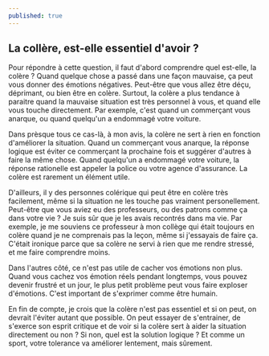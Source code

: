 ```yaml
---
published: true
---
```

## La collère, est-elle essentiel d'avoir ?

Pour répondre à cette question, il faut d'abord comprendre quel est-elle, la colère ? Quand quelque chose a passé dans une façon mauvaise, ça peut vous donner des émotions négatives. Peut-être que vous allez être déçu, déprimant, ou bien être en colère. Surtout, la colère a plus tendance à paraitre quand la mauvaise situation est très personnel à vous, et quand elle vous touche directement. Par exemple, c'est quand un commerçant vous anarque, ou quand quelqu'un a endommagé votre voiture.

Dans prèsque tous ce cas-là, à mon avis, la colère ne sert à rien en fonction d'améliorer la situation. Quand un commerçant vous anarque, la réponse logique est éviter ce commerçant la prochaine fois et suggérer d'autres à faire la même chose. Quand quelqu'un a endommagé votre voiture, la réponse rationelle est appeler la police ou votre agence d'assurance. La colère est rarement un élément utile.    

D'ailleurs, il y des personnes colérique qui peut être en colère très facilement, même si la situation ne les touche pas vraiment personellement. Peut-être que vous aviez eu des professeurs, ou des patrons comme ça dans votre vie ? Je suis sûr que je les avais recontrés dans ma vie. Par exemple, je me souviens ce professeur à mon collège qui était toujours en colère quand je ne comprenais pas la leçon, même si j'essayais de faire ça. C'était ironique parce que sa colère ne servi à rien que me rendre stressé, et me faire comprendre moins.

Dans l'autres côté, ce n'est pas utile de cacher vos émotions non plus. Quand vous cachez vos émotion réels pendant longtemps, vous pouvez devenir frustré et un jour, le plus petit problème peut vous faire exploser d'émotions. C'est important de s'exprimer comme être humain.

En fin de compte, je crois que la colère n'est pas essentiel et si on peut, on devrait l'éviter autant que possible. On peut essayer de s'entrainer, de s'exerce son esprit critique et de voir si la colère sert à aider la situation directement ou non ? Si non, quel est la solution logique ? Et comme un sport, votre tolerance va améliorer lentement, mais sûrement.
